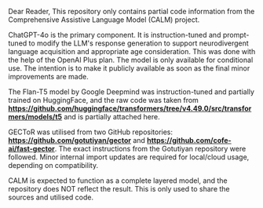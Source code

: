 Dear Reader,
This repository only contains partial code information from the Comprehensive Assistive Language Model (CALM) project.

ChatGPT-4o is the primary component. It is instruction-tuned and prompt-tuned to modify the LLM's response generation to support neurodivergent language acquisition and appropriate age consideration. This was done with the help of the OpenAI Plus plan. The model is only available for conditional use. The intention is to make it publicly available as soon as the final minor improvements are made.

The Flan-T5 model by Google Deepmind was instruction-tuned and partially trained on HuggingFace, and the raw code was taken from **https://github.com/huggingface/transformers/tree/v4.49.0/src/transformers/models/t5** and is partially attached here. 

GECToR was utilised from two GitHub repositories: **https://github.com/gotutiyan/gector** and **https://github.com/cofe-ai/fast-gector**. The exact instructions from the Gotutiyan repository were followed. Minor internal import updates are required for local/cloud usage, depending on compatibility. 


CALM is expected to function as a complete layered model, and the repository does NOT reflect the result. This is only used to share the sources and utilised code.  
